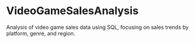 # VideoGameSalesAnalysis
Analysis of video game sales data using SQL, focusing on sales trends by platform, genre, and region.
